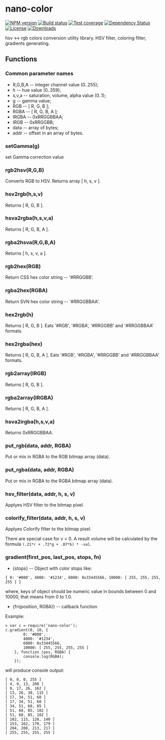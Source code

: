 # nano-color

[![NPM version][npm-image]][npm-url]
[![Build status][travis-image]][travis-url]
[![Test coverage][coveralls-image]][coveralls-url]
[![Dependency Status][david-image]][david-url]
[![License][license-image]][license-url]
[![Downloads][downloads-image]][downloads-url]

hsv &lt;-> rgb colors conversion utility library. HSV filter, coloring filter, gradients generating.


## Functions

### Common parameter names

* R,G,B,A -- integer channel value (0..255);
* h -- hue value (0..359);
* s,v,a -- saturation, volume, alpha value (0..1);
* g -- gamma value;
* RGB -- [ R, G, B ];
* RGBA -- [ R, G, B, A ];
* IRGBA -- 0xRRGGBBAA;
* IRGB -- 0xRRGGBB;
* data -- array of bytes;
* addr -- offset in an array of bytes.

### setGamma(g)

set Gamma correction value

### rgb2hsv(R,G,B)

Converts RGB to HSV. Returns array [ h, s, v ].

### hsv2rgb(h,s,v)

Returns [ R, G, B ].

### hsva2rgba(h,s,v,a)
Returns [ R, G, B, A ].

### rgba2hsva(R,G,B,A)

Returns [ h, s, v, a ].

### rgb2hex(RGB)

Return CSS hex color string -- '#RRGGBB'.

### rgba2hex(RGBA)

Return SVN hex color string -- '#RRGGBBAA'.

### hex2rgb(h)

Returns [ R, G, B ]. Eats '#RGB', '#RGBA', '#RRGGBB' and '#RRGGBBAA' formats.

### hex2rgba(hex)

Returns [ R, G, B, A ]. Eats '#RGB', '#RGBA', '#RRGGBB' and '#RRGGBBAA' formats.

### rgb2array(IRGB)

Returns [ R, G, B ].

### rgba2array(IRGBA)

Returns [ R, G, B, A ].

### hsva2irgba(h,s,v,a)

Returns 0xRRGGBBAA.

### put_rgb(data, addr, RGBA)

Put or mix in RGBA to the RGB bitmap array (data).

### put_rgba(data, addr, RGBA)

Put or mix in RGBA to the RGBA bitmap array (data).

### hsv_filter(data, addr, h, s, v)

Applyes HSV filter to the bitmap pixel.

### colorify_filter(data, addr, h, s, v)

Applyes Colorify filter to the bitmap pixel.

There are special case for v < 0. A result volume will be calculated by the formula ```(.21*r + .72*g + .07*b) * -val```.

### gradient(first_pos, last_pos, stops, fn)

* {stops} -- Object with color stops like:

```
{ 0: '#000', 4000: '#1234', 6000: 0x33445566, 10000: [ 255, 255, 255, 255 ] }
```
where, keys of object should be numeric value in bounds between 0 and 10000, that means from 0 to 1.0.

* {fn(position, RGBA)} -- callback function 

Example:
```
> var c = require('nano-color');
c.gradient(0, 10, {
		0: '#000',
		4000: '#1234',
		6000: 0x33445566,
		10000: [ 255, 255, 255, 255 ]
	}, function (pos, RGBA) {
		console.log(RGBA);
	});
```
will produce console output:
```
[ 0, 0, 0, 255 ]
[ 4, 9, 13, 208 ]
[ 9, 17, 26, 162 ]
[ 13, 26, 38, 115 ]
[ 17, 34, 51, 68 ]
[ 17, 34, 51, 68 ]
[ 34, 51, 68, 85 ]
[ 51, 68, 85, 102 ]
[ 51, 68, 85, 102 ]
[ 102, 115, 128, 140 ]
[ 153, 162, 170, 179 ]
[ 204, 208, 213, 217 ]
[ 255, 255, 255, 255 ]
```

[gitter-image]: https://badges.gitter.im/Holixus/nano-color.png
[gitter-url]: https://gitter.im/Holixus/nano-color

[npm-image]: https://img.shields.io/npm/v/nano-color.svg?style=flat-square
[npm-url]: https://npmjs.org/package/nano-color

[github-tag]: http://img.shields.io/github/tag/Holixus/nano-color.svg?style=flat-square
[github-url]: https://github.com/Holixus/nano-color/tags

[travis-image]: https://travis-ci.org/Holixus/nano-color.svg?branch=master
[travis-url]: https://travis-ci.org/Holixus/nano-color

[coveralls-image]: https://img.shields.io/coveralls/Holixus/nano-color.svg?style=flat-square
[coveralls-url]: https://coveralls.io/r/Holixus/nano-color

[david-image]: http://img.shields.io/david/Holixus/nano-color.svg?style=flat-square
[david-url]: https://david-dm.org/Holixus/nano-color

[license-image]: http://img.shields.io/npm/l/nano-color.svg?style=flat-square
[license-url]: LICENSE

[downloads-image]: http://img.shields.io/npm/dm/nano-color.svg?style=flat-square
[downloads-url]: https://npmjs.org/package/nano-color
